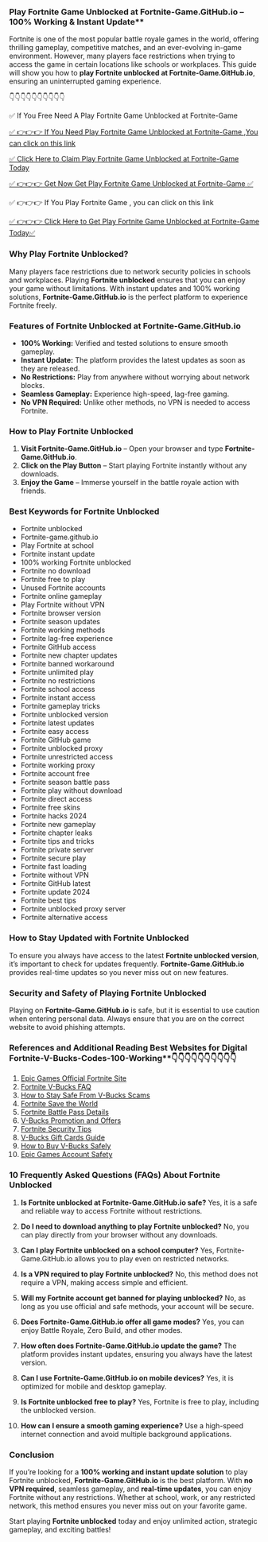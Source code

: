 ### Play Fortnite Game Unblocked at Fortnite-Game.GitHub.io – 100% Working & Instant Update**

Fortnite is one of the most popular battle royale games in the world, offering thrilling gameplay, competitive matches, and an ever-evolving in-game environment. However, many players face restrictions when trying to access the game in certain locations like schools or workplaces. This guide will show you how to **play Fortnite unblocked at Fortnite-Game.GitHub.io**, ensuring an uninterrupted gaming experience.


👇👇👇👇👇👇👇👇👇👇

✅ If You Free Need A Play Fortnite Game Unblocked at Fortnite-Game

[✅ 👉👉👉 If You Need Play Fortnite Game Unblocked at Fortnite-Game ,You can click on this link](https://dmfarid.com/Fortnite_V-Bucks_Codes/)

[✅ Click Here to Claim Play Fortnite Game Unblocked at Fortnite-Game Today ](https://dmfarid.com/Fortnite_V-Bucks_Codes/)

[✅ 👉👉👉 Get Now Get Play Fortnite Game Unblocked at Fortnite-Game ✅](https://dmfarid.com/Fortnite_V-Bucks_Codes/)

✅ 👉👉👉 If You Play Fortnite Game , you can click on this link

[✅ 👉👉👉 Click Here to Get Play Fortnite Game Unblocked at Fortnite-Game Today✅](https://dmfarid.com/Fortnite_V-Bucks_Codes/)


### Why Play Fortnite Unblocked?

Many players face restrictions due to network security policies in schools and workplaces. Playing **Fortnite unblocked** ensures that you can enjoy your game without limitations. With instant updates and 100% working solutions, **Fortnite-Game.GitHub.io** is the perfect platform to experience Fortnite freely.

### Features of Fortnite Unblocked at Fortnite-Game.GitHub.io

- **100% Working:** Verified and tested solutions to ensure smooth gameplay.
- **Instant Update:** The platform provides the latest updates as soon as they are released.
- **No Restrictions:** Play from anywhere without worrying about network blocks.
- **Seamless Gameplay:** Experience high-speed, lag-free gaming.
- **No VPN Required:** Unlike other methods, no VPN is needed to access Fortnite.

### How to Play Fortnite Unblocked

1. **Visit Fortnite-Game.GitHub.io** – Open your browser and type **Fortnite-Game.GitHub.io**.
2. **Click on the Play Button** – Start playing Fortnite instantly without any downloads.
3. **Enjoy the Game** – Immerse yourself in the battle royale action with friends.

### Best Keywords for Fortnite Unblocked

- Fortnite unblocked
- Fortnite-game.github.io
- Play Fortnite at school
- Fortnite instant update
- 100% working Fortnite unblocked
- Fortnite no download
- Fortnite free to play
- Unused Fortnite accounts
- Fortnite online gameplay
- Play Fortnite without VPN
- Fortnite browser version
- Fortnite season updates
- Fortnite working methods
- Fortnite lag-free experience
- Fortnite GitHub access
- Fortnite new chapter updates
- Fortnite banned workaround
- Fortnite unlimited play
- Fortnite no restrictions
- Fortnite school access
- Fortnite instant access
- Fortnite gameplay tricks
- Fortnite unblocked version
- Fortnite latest updates
- Fortnite easy access
- Fortnite GitHub game
- Fortnite unblocked proxy
- Fortnite unrestricted access
- Fortnite working proxy
- Fortnite account free
- Fortnite season battle pass
- Fortnite play without download
- Fortnite direct access
- Fortnite free skins
- Fortnite hacks 2024
- Fortnite new gameplay
- Fortnite chapter leaks
- Fortnite tips and tricks
- Fortnite private server
- Fortnite secure play
- Fortnite fast loading
- Fortnite without VPN
- Fortnite GitHub latest
- Fortnite update 2024
- Fortnite best tips
- Fortnite unblocked proxy server
- Fortnite alternative access

### How to Stay Updated with Fortnite Unblocked

To ensure you always have access to the latest **Fortnite unblocked version**, it’s important to check for updates frequently. **Fortnite-Game.GitHub.io** provides real-time updates so you never miss out on new features.

### Security and Safety of Playing Fortnite Unblocked

Playing on **Fortnite-Game.GitHub.io** is safe, but it is essential to use caution when entering personal data. Always ensure that you are on the correct website to avoid phishing attempts.

### References and Additional Reading Best Websites for Digital  Fortnite-V-Bucks-Codes-100-Working**👇👇👇👇👇👇👇👇👇👇

1. [Epic Games Official Fortnite Site](https://dmfarid.com/Fortnite_V-Bucks_Codes/)
2. [Fortnite V-Bucks FAQ](https://dmfarid.com/Fortnite_V-Bucks_Codes/)
3. [How to Stay Safe From V-Bucks Scams](https://dmfarid.com/Fortnite_V-Bucks_Codes/)
4. [Fortnite Save the World](https://dmfarid.com/Fortnite_V-Bucks_Codes/)
5. [Fortnite Battle Pass Details](https://dmfarid.com/Fortnite_V-Bucks_Codes/)
6. [V-Bucks Promotion and Offers](https://dmfarid.com/Fortnite_V-Bucks_Codes/)
7. [Fortnite Security Tips](https://dmfarid.com/Fortnite_V-Bucks_Codes/)
8. [V-Bucks Gift Cards Guide](https://dmfarid.com/Fortnite_V-Bucks_Codes/)
9. [How to Buy V-Bucks Safely](https://dmfarid.com/Fortnite_V-Bucks_Codes/)
10. [Epic Games Account Safety](https://dmfarid.com/Fortnite_V-Bucks_Codes/)

### 10 Frequently Asked Questions (FAQs) About Fortnite Unblocked

1. **Is Fortnite unblocked at Fortnite-Game.GitHub.io safe?**
   Yes, it is a safe and reliable way to access Fortnite without restrictions.

2. **Do I need to download anything to play Fortnite unblocked?**
   No, you can play directly from your browser without any downloads.

3. **Can I play Fortnite unblocked on a school computer?**
   Yes, Fortnite-Game.GitHub.io allows you to play even on restricted networks.

4. **Is a VPN required to play Fortnite unblocked?**
   No, this method does not require a VPN, making access simple and efficient.

5. **Will my Fortnite account get banned for playing unblocked?**
   No, as long as you use official and safe methods, your account will be secure.

6. **Does Fortnite-Game.GitHub.io offer all game modes?**
   Yes, you can enjoy Battle Royale, Zero Build, and other modes.

7. **How often does Fortnite-Game.GitHub.io update the game?**
   The platform provides instant updates, ensuring you always have the latest version.

8. **Can I use Fortnite-Game.GitHub.io on mobile devices?**
   Yes, it is optimized for mobile and desktop gameplay.

9. **Is Fortnite unblocked free to play?**
   Yes, Fortnite is free to play, including the unblocked version.

10. **How can I ensure a smooth gaming experience?**
    Use a high-speed internet connection and avoid multiple background applications.

### Conclusion

If you’re looking for a **100% working and instant update solution** to play Fortnite unblocked, **Fortnite-Game.GitHub.io** is the best platform. With **no VPN required**, seamless gameplay, and **real-time updates**, you can enjoy Fortnite without any restrictions. Whether at school, work, or any restricted network, this method ensures you never miss out on your favorite game.

Start playing **Fortnite unblocked** today and enjoy unlimited action, strategic gameplay, and exciting battles!

